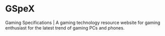 # GSpeX
Gaming Specifications | A gaming technology resource website for gaming enthusiast for the latest trend of gaming PCs and phones.
